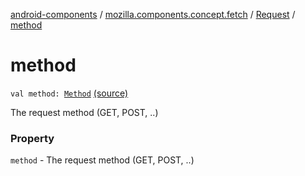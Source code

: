 [android-components](../../index.md) / [mozilla.components.concept.fetch](../index.md) / [Request](index.md) / [method](./method.md)

# method

`val method: `[`Method`](-method/index.md) [(source)](https://github.com/mozilla-mobile/android-components/blob/master/components/concept/fetch/src/main/java/mozilla/components/concept/fetch/Request.kt#L37)

The request method (GET, POST, ..)

### Property

`method` - The request method (GET, POST, ..)